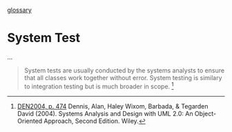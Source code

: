[glossary](glossary.md)

# System Test

...  


> System tests are usually conducted by the systems analysts to ensure that all classes work together without error. System testing is similary to integration testing but is much broader in scope. [^1]  

[^1]: [DEN2004, p. 474](../references/books/Systems-Analysis-and-Design-with-UML-Version-2-0-An-Object-Oriented-Approach.md) Dennis, Alan, Haley Wixom, Barbada, & Tegarden David (2004). Systems Analysis and Design with UML 2.0: An Object-Oriented Approach, Second Edition. Wiley.  